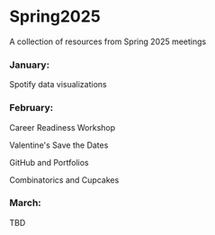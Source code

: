 # Spring2025
A collection of resources from Spring 2025 meetings

### January:
Spotify data visualizations
### February:
Career Readiness Workshop

Valentine's Save the Dates

GitHub and Portfolios

Combinatorics and Cupcakes

### March: 
TBD
